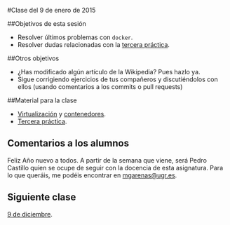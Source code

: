 #Clase del 9 de enero de 2015

##Objetivos de esta sesión

* Resolver últimos problemas con `docker`.
* Resolver dudas relacionadas  con la [tercera práctica](http://jj.github.io/IV/documentos/practicas/3.Contenedores).

##Otros objetivos

* ¿Has modificado algún artículo de la Wikipedia? Pues hazlo ya.
* Sigue corrigiendo ejercicios de tus compañeros y discutiéndolos con ellos (usando comentarios a los commits o pull requests)

##Material para la clase

* [Virtualización](http://jj.github.io/CC/documentos/temas/Tecnicas_de_virtualizacion) y [contenedores](http://jj.github.io/CC/documentos/temas/Contenedores).
* [Tercera práctica](http://jj.github.io/CC/documentos/practicas/3.Contenedores).


## Comentarios a los alumnos

Feliz Año nuevo a todos.
A partir de la semana que viene, será Pedro Castillo quien se ocupe de seguir con la docencia de esta asignatura. Para lo que queráis, me podéis encontrar en mgarenas@ugr.es.


## Siguiente clase

[9 de diciembre](21.md).


